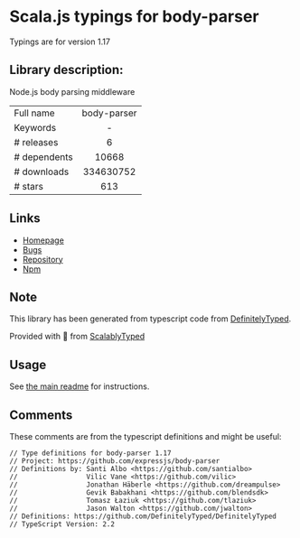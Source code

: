 
# Scala.js typings for body-parser

Typings are for version 1.17

 ## Library description:
Node.js body parsing middleware

|                    |                 |
| ------------------ | :-------------: |
| Full name          | body-parser |
| Keywords           | - |
| # releases         | 6 |
| # dependents       | 10668 |
| # downloads        | 334630752 |
| # stars            | 613 |

## Links
- [Homepage](https://github.com/expressjs/body-parser#readme)
- [Bugs](https://github.com/expressjs/body-parser/issues)
- [Repository](https://github.com/expressjs/body-parser)
- [Npm](https://www.npmjs.com/package/body-parser)
    


## Note
This library has been generated from typescript code from [DefinitelyTyped](https://definitelytyped.org).

Provided with :purple_heart: from [ScalablyTyped](https://github.com/oyvindberg/ScalablyTyped)

## Usage
See [the main readme](../../readme.md) for instructions.

## Comments

These comments are from the typescript definitions and might be useful:
```
// Type definitions for body-parser 1.17
// Project: https://github.com/expressjs/body-parser
// Definitions by: Santi Albo <https://github.com/santialbo>
//                 Vilic Vane <https://github.com/vilic>
//                 Jonathan Häberle <https://github.com/dreampulse>
//                 Gevik Babakhani <https://github.com/blendsdk>
//                 Tomasz Łaziuk <https://github.com/tlaziuk>
//                 Jason Walton <https://github.com/jwalton>
// Definitions: https://github.com/DefinitelyTyped/DefinitelyTyped
// TypeScript Version: 2.2

```

